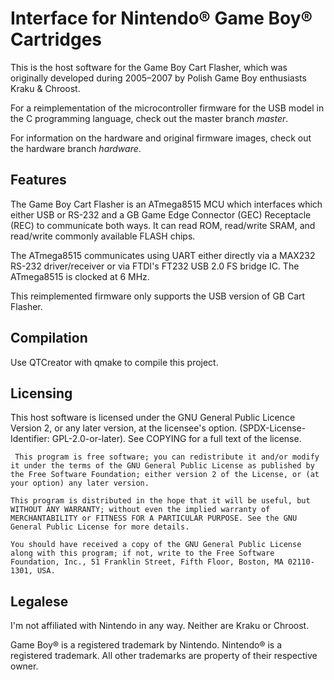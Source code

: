# Interface for Nintendo® Game Boy® Cartridges

This is the host software for the Game Boy Cart Flasher, which was originally developed during 2005–2007 by
Polish Game Boy enthusiasts Kraku & Chroost.

For a reimplementation of the microcontroller firmware for the USB model in the C programming language,
check out the master branch *master*.

For information on the hardware and original firmware images, check out the hardware branch
*hardware*.

## Features

The Game Boy Cart Flasher is an ATmega8515 MCU which interfaces which either USB or RS-232 and a
GB Game Edge Connector (GEC) Receptacle (REC) to communicate both ways. It can read ROM, read/write 
SRAM, and read/write commonly available FLASH chips.

The ATmega8515 communicates using UART either directly via a MAX232 RS-232 driver/receiver or via 
FTDI's FT232 USB 2.0 FS bridge IC. The ATmega8515 is clocked at 6 MHz.

This reimplemented firmware only supports the USB version of GB Cart Flasher.

## Compilation

Use QTCreator with qmake to compile this project.

## Licensing

This host software is licensed under the GNU General Public Licence Version 2, or any later version, at the licensee's option.
(SPDX-License-Identifier: GPL-2.0-or-later). See COPYING for a full text of the license.

```
 This program is free software; you can redistribute it and/or modify it under the terms of the GNU General Public License as published by the Free Software Foundation; either version 2 of the License, or (at your option) any later version.

This program is distributed in the hope that it will be useful, but WITHOUT ANY WARRANTY; without even the implied warranty of MERCHANTABILITY or FITNESS FOR A PARTICULAR PURPOSE. See the GNU General Public License for more details.

You should have received a copy of the GNU General Public License along with this program; if not, write to the Free Software Foundation, Inc., 51 Franklin Street, Fifth Floor, Boston, MA 02110-1301, USA. 
```

## Legalese

I'm not affiliated with Nintendo in any way. Neither are Kraku or Chroost.

Game Boy® is a registered trademark by Nintendo. Nintendo® is a registered trademark.
All other trademarks are property of their respective owner.
